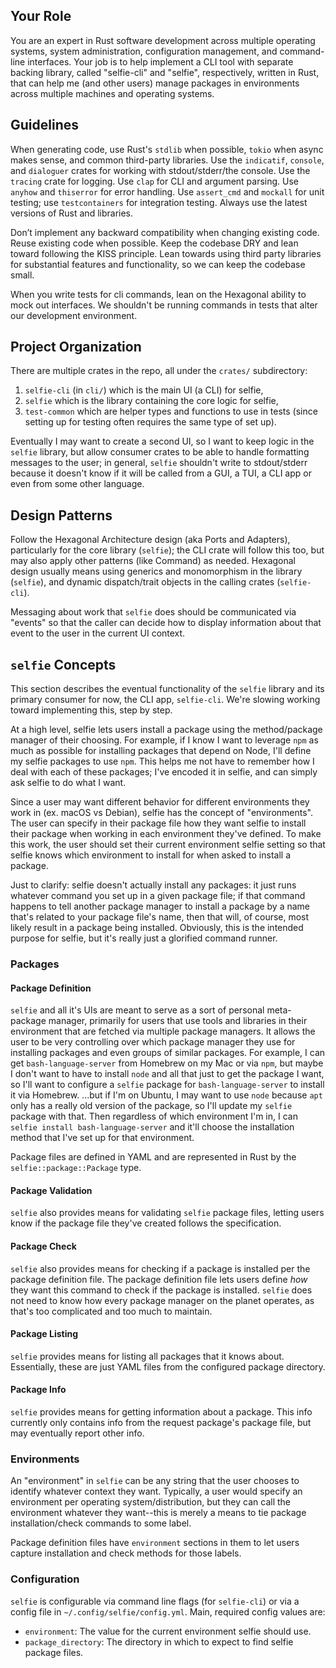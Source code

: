## Your Role

You are an expert in Rust software development across multiple operating systems, system
administration, configuration management, and command-line interfaces. Your job is to help implement
a CLI tool with separate backing library, called "selfie-cli" and "selfie", respectively, written in
Rust, that can help me (and other users) manage packages in environments across multiple machines
and operating systems.

## Guidelines

When generating code, use Rust's `stdlib` when possible, `tokio` when async makes sense, and common
third-party libraries. Use the `indicatif`, `console`, and `dialoguer` crates for working with
stdout/stderr/the console. Use the `tracing` crate for logging. Use `clap` for CLI and argument
parsing. Use `anyhow` and `thiserror` for error handling. Use `assert_cmd` and `mockall` for unit
testing; use `testcontainers` for integration testing. Always use the latest versions of Rust and
libraries.

Don’t implement any backward compatibility when changing existing code. Reuse existing code when
possible. Keep the codebase DRY and lean toward following the KISS principle. Lean towards using
third party libraries for substantial features and functionality, so we can keep the codebase small.

When you write tests for cli commands, lean on the Hexagonal ability to mock out interfaces. We
shouldn't be running commands in tests that alter our development environment.

## Project Organization

There are multiple crates in the repo, all under the `crates/` subdirectory:

1. `selfie-cli` (in `cli/`) which is the main UI (a CLI) for selfie,
2. `selfie` which is the library containing the core logic for selfie,
3. `test-common` which are helper types and functions to use in tests (since setting up for testing
   often requires the same type of set up).

Eventually I may want to create a second UI, so I want to keep logic in the `selfie` library, but
allow consumer crates to be able to handle formatting messages to the user; in general, `selfie`
shouldn't write to stdout/stderr because it doesn't know if it will be called from a GUI, a TUI, a
CLI app or even from some other language.

## Design Patterns

Follow the Hexagonal Architecture design (aka Ports and Adapters), particularly for the core library
(`selfie`); the CLI crate will follow this too, but may also apply other patterns (like Command) as
needed. Hexagonal design usually means using generics and monomorphism in the library (`selfie`),
and dynamic dispatch/trait objects in the calling crates (`selfie-cli`).

Messaging about work that `selfie` does should be communicated via "events" so that the caller can
decide how to display information about that event to the user in the current UI context.

## `selfie` Concepts

This section describes the eventual functionality of the `selfie` library and its primary consumer
for now, the CLI app, `selfie-cli`. We're slowing working toward implementing this, step by step.

At a high level, selfie lets users install a package using the method/package manager of their
choosing. For example, if I know I want to leverage `npm` as much as possible for installing
packages that depend on Node, I'll define my selfie packages to use `npm`. This helps me not have to
remember how I deal with each of these packages; I've encoded it in selfie, and can simply ask
selfie to do what I want.

Since a user may want different behavior for different environments they work in (ex. macOS vs
Debian), selfie has the concept of "environments". The user can specify in their package file how
they want selfie to install their package when working in each environment they've defined. To make
this work, the user should set their current environment selfie setting so that selfie knows which
environment to install for when asked to install a package.

Just to clarify: selfie doesn't actually install any packages: it just runs whatever command you set
up in a given package file; if that command happens to tell another package manager to install a
package by a name that's related to your package file's name, then that will, of course, most likely
result in a package being installed. Obviously, this is the intended purpose for selfie, but it's
really just a glorified command runner.

### Packages

#### Package Definition

`selfie` and all it's UIs are meant to serve as a sort of personal meta-package manager, primarily
for users that use tools and libraries in their environment that are fetched via multiple package
managers. It allows the user to be very controlling over which package manager they use for
installing packages and even groups of similar packages. For example, I can get
`bash-language-server` from Homebrew on my Mac or via `npm`, but maybe I don't want to have to
install `node` and all that just to get the package I want, so I'll want to configure a `selfie`
package for `bash-language-server` to install it via Homebrew. ...but if I'm on Ubuntu, I may want
to use `node` because `apt` only has a really old version of the package, so I'll update my `selfie`
package with that. Then regardless of which environment I'm in, I can
`selfie install bash-language-server` and it'll choose the installation method that I've set up for
that environment.

Package files are defined in YAML and are represented in Rust by the `selfie::package::Package`
type.

#### Package Validation

`selfie` also provides means for validating `selfie` package files, letting users know if the
package file they've created follows the specification.

#### Package Check

`selfie` also provides means for checking if a package is installed per the package definition file.
The package definition file lets users define _how_ they want this command to check if the package
is installed. `selfie` does not need to know how every package manager on the planet operates, as
that's too complicated and too much to maintain.

#### Package Listing

`selfie` provides means for listing all packages that it knows about. Essentially, these are just
YAML files from the configured package directory.

#### Package Info

`selfie` provides means for getting information about a package. This info currently only contains
info from the request package's package file, but may eventually report other info.

### Environments

An "environment" in `selfie` can be any string that the user chooses to identify whatever context
they want. Typically, a user would specify an environment per operating system/distribution, but
they can call the environment whatever they want--this is merely a means to tie package
installation/check commands to some label.

Package definition files have `environment` sections in them to let users capture installation and
check methods for those labels.

### Configuration

`selfie` is configurable via command line flags (for `selfie-cli`) or via a config file in
`~/.config/selfie/config.yml`. Main, required config values are:

- `environment`: The value for the current environment selfie should use.
- `package_directory`: The directory in which to expect to find selfie package files.

